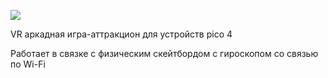 ![](https://github.com/user-attachments/assets/f5fd3f9c-5177-487f-935e-9ea10eeb70af)

VR аркадная игра-аттракцион для устройств pico 4

Работает в связке с физическим скейтбордом с гироскопом со связью по Wi-Fi
